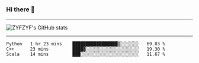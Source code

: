 ### Hi there 👋

-------

<!--

- 🔭 I’m currently working on ...
- 🌱 I’m currently learning Rust
- 👯 I’m looking to collaborate on ...
- 🤔 I’m looking for help with ...
- 💬 Ask me about ...
- 📫 How to reach me: ...
- 😄 Pronouns: ...
- ⚡ Fun fact: ...

-------
-->

![ZYFZYF's GitHub stats](https://github-readme-stats.vercel.app/api?username=ZYFZYF)


-------

<!--START_SECTION:waka-->

```text
Python   1 hr 23 mins    █████████████████▒░░░░░░░   69.03 %
C++      23 mins         ████▓░░░░░░░░░░░░░░░░░░░░   19.30 %
Scala    14 mins         ███░░░░░░░░░░░░░░░░░░░░░░   11.67 %
```

<!--END_SECTION:waka-->


